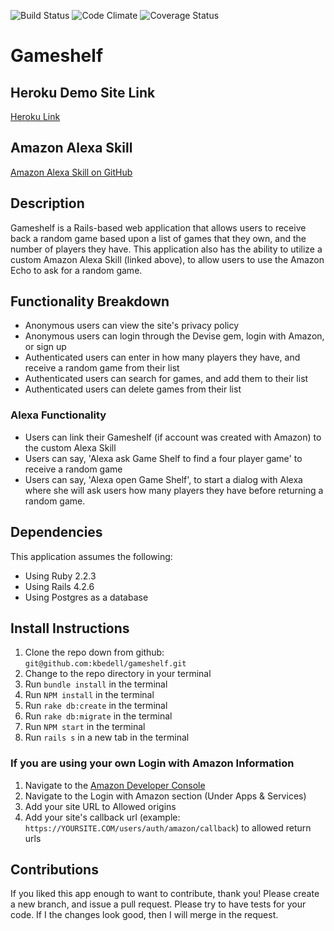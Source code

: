 ![Build Status](https://codeship.com/projects/09dac760-2f13-0134-69d4-5ebc8f268022/status?branch=master)
![Code Climate](https://codeclimate.com/github/kbedell/gameshelf.png)
![Coverage Status](https://coveralls.io/repos/kbedell/gameshelf/badge.png)

# Gameshelf
## Heroku Demo Site Link
[Heroku Link](https://quiet-refuge-93160.herokuapp.com/users/sign_in)

## Amazon Alexa Skill
[Amazon Alexa Skill on GitHub](https://github.com/kbedell/gameshelf-alexaskill)

## Description
Gameshelf is a Rails-based web application that allows users to receive back a random game based upon a list of games that they own, and the number of players they have. This application also has the ability to utilize a custom Amazon Alexa Skill (linked above), to allow users to use the Amazon Echo to ask for a random game.

## Functionality Breakdown
* Anonymous users can view the site's privacy policy
* Anonymous users can login through the Devise gem, login with Amazon, or sign up
* Authenticated users can enter in how many players they have, and receive a random game from their list
* Authenticated users can search for games, and add them to their list
* Authenticated users can delete games from their list

### Alexa Functionality
* Users can link their Gameshelf (if account was created with Amazon) to the custom Alexa Skill
* Users can say, 'Alexa ask Game Shelf to find a four player game' to receive a random game
* Users can say, 'Alexa open Game Shelf', to start a dialog with Alexa where she will ask users how many players they have before returning a random game.

## Dependencies
This application assumes the following:
* Using Ruby 2.2.3
* Using Rails 4.2.6
* Using Postgres as a database

## Install Instructions
1. Clone the repo down from github: `git@github.com:kbedell/gameshelf.git`
2. Change to the repo directory in your terminal
3. Run `bundle install` in the terminal
4. Run `NPM install` in the terminal
5. Run `rake db:create` in the terminal
6. Run `rake db:migrate` in the terminal
7. Run `NPM start` in the terminal
8. Run `rails s` in a new tab in the terminal

### If you are using your own Login with Amazon Information
1. Navigate to the [Amazon Developer Console](https://developer.amazon.com)
2. Navigate to the Login with Amazon section (Under Apps & Services)
3. Add your site URL to Allowed origins
4. Add your site's callback url (example: `https://YOURSITE.COM/users/auth/amazon/callback`) to allowed return urls

## Contributions
If you liked this app enough to want to contribute, thank you! Please create a new branch, and issue a pull request. Please try to have tests for your code. If I the changes look good, then I will merge in the request.
